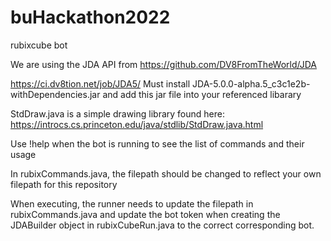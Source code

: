 # buHackathon2022
rubixcube bot

We are using the JDA API from
https://github.com/DV8FromTheWorld/JDA

https://ci.dv8tion.net/job/JDA5/
Must install JDA-5.0.0-alpha.5_c3c1e2b-withDependencies.jar and add this jar file into your referenced libarary

StdDraw.java is a simple drawing library found here: https://introcs.cs.princeton.edu/java/stdlib/StdDraw.java.html

Use !help when the bot is running to see the list of commands and their usage

In rubixCommands.java, the filepath should be changed to reflect your own filepath for this repository

When executing, the runner needs to update the filepath in rubixCommands.java and update the bot token when creating the JDABuilder object in rubixCubeRun.java to the correct corresponding bot.
